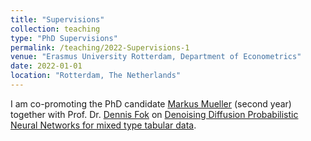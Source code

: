 ```yaml
---
title: "Supervisions"
collection: teaching
type: "PhD Supervisions"
permalink: /teaching/2022-Supervisions-1
venue: "Erasmus University Rotterdam, Department of Econometrics"
date: 2022-01-01
location: "Rotterdam, The Netherlands"
---
```


I am co-promoting the PhD candidate [Markus Mueller](https://businessdatascience.nl/person/1788/markus-mueller) (second year) together with Prof. Dr. [Dennis Fok](https://www.eur.nl/people/dennis-fok) on [Denoising Diffusion Probabilistic Neural Networks for mixed type tabular data](url). 
